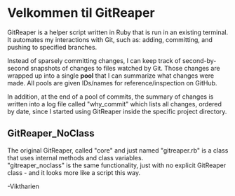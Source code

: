 # Velkommen til GitReaper

GitReaper is a helper script written in Ruby that is run in an existing terminal. It automates my interactions with Git, such as: adding, committing, and pushing to specified branches.

Instead of sparsely committing changes, I can keep track of second-by-second snapshots of changes to files watched by Git. Those changes are wrapped up into a single __pool__ that I can summarize what changes were made. All pools are given IDs/names for reference/inspection on GitHub.

In addition, at the end of a pool of commits, the summary of changes is written into a log file called "why_commit" which lists all changes, ordered by date, since I started using GitReaper inside the specific project directory.

## GitReaper_NoClass

The original GitReaper, called "core" and just named "gitreaper.rb" is a class that uses internal methods and class variables.  
"gitreaper_noclass" is the same functionality, just with no explicit GitReaper class - and it looks more like a script this way.



-Viktharien